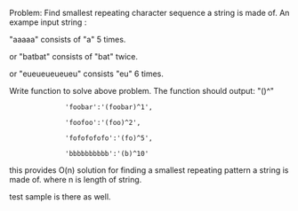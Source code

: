 Problem:  Find smallest repeating character sequence a string is made of.
An exampe input string :

  "aaaaa" consists of "a" 5 times.
  
or "batbat" consists of "bat" twice.

or "eueueueueueu" consists "eu" 6 times.


Write function to solve above problem. The function should output: "(<repeating seq>)^<no of repetitions>"
  
                  'foobar':'(foobar)^1',
  
                  'foofoo':'(foo)^2',
                  
                  'fofofofofo':'(fo)^5',
                  
                  'bbbbbbbbbb':'(b)^10'


this provides O(n) solution for finding a smallest repeating pattern a string is made of.
where n is length of string.

test sample is there as well.
